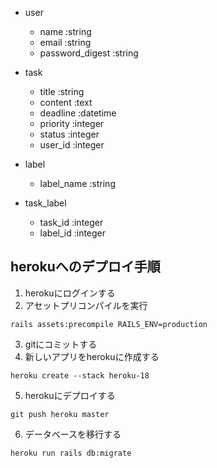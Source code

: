 - user
  - name :string
  - email :string
  - password_digest :string

- task
  - title :string
  - content :text
  - deadline :datetime
  - priority :integer
  - status :integer
  - user_id :integer

- label
  - label_name :string

- task_label
  - task_id :integer
  - label_id :integer

## herokuへのデプロイ手順
1. herokuにログインする
2. アセットプリコンパイルを実行
```
rails assets:precompile RAILS_ENV=production
```

3. gitにコミットする
4. 新しいアプリをherokuに作成する
```
heroku create --stack heroku-18
```
5. herokuにデプロイする
```
git push heroku master
```
6. データベースを移行する
```
heroku run rails db:migrate
```
